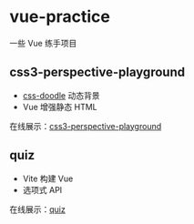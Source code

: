 # vue-practice

一些 Vue 练手项目

## css3-perspective-playground

- [css-doodle](https://css-doodle.com/) 动态背景
- Vue 增强静态 HTML

在线展示：[css3-perspective-playground](https://allan1in.github.io/Vue-practice/css3-perspective-playground/index.html)

## quiz

- Vite 构建 Vue
- 选项式 API

在线展示：[quiz](https://allan1in.github.io/Vue-practice/quiz/dist/index.html)
